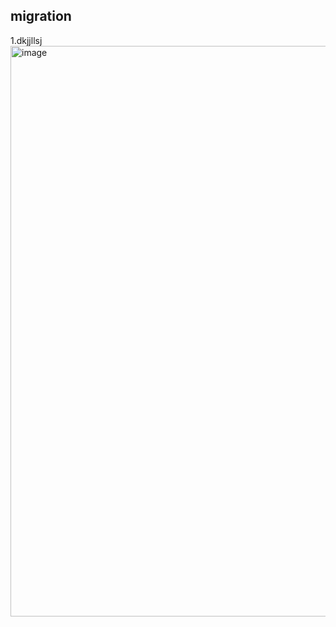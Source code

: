 ## migration
1.dkjjllsj<img width="913" alt="image" src="https://github.com/adeshiyanife/new_undp_internshipprogram_2023/assets/139870552/cd23b456-c907-430b-8f3d-afc9a6114c1b">
